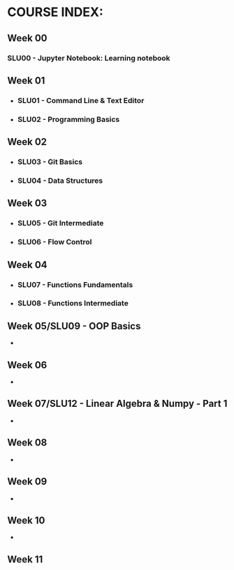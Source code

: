 # COURSE INDEX:

## Week 00
  ### SLU00 - Jupyter Notebook: Learning notebook

## Week 01
  - ### SLU01 - Command Line & Text Editor
  - ### SLU02 - Programming Basics

## Week 02
  - ### SLU03 - Git Basics
  - ### SLU04 - Data Structures

## Week 03
  - ### SLU05 - Git Intermediate
  - ### SLU06 - Flow Control

## Week 04
  - ### SLU07 - Functions Fundamentals
  - ### SLU08 - Functions Intermediate

## Week 05/SLU09 - OOP Basics
  - 

## Week 06
  - 

## Week 07/SLU12 - Linear Algebra & Numpy - Part 1
  - 

## Week 08
  - 

## Week 09
  - 

## Week 10
  - 

## Week 11

